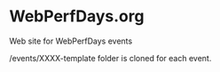 WebPerfDays.org
===============

Web site for WebPerfDays events

/events/XXXX-template folder is cloned for each event.
